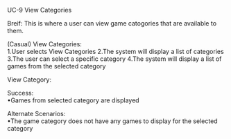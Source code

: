 UC-9 View Categories

Breif:
This is where a user can view game catogories that are available to them.

(Casual)
View Categories:  
1.User selects View Categories
2.The system will display a list of categories
3.The user can select a specific category
4.The system will display a list of games from the selected category

View Category:  

Success:  
•Games from selected category are displayed

Alternate Scenarios:  
•The game category does not have any games to display for the selected category  

